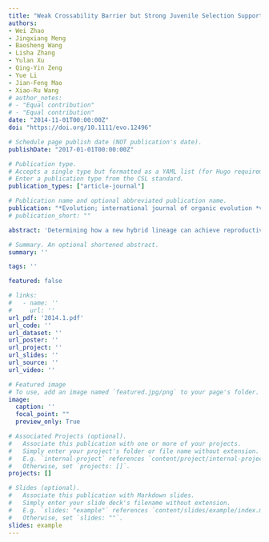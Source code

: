 ```yaml
---
title: "Weak Crossability Barrier but Strong Juvenile Selection Supports Ecological Speciation of the Hybrid Pine Pinus Densata on the Tibetan Plateau"
authors:
- Wei Zhao
- Jingxiang Meng
- Baosheng Wang
- Lisha Zhang
- Yulan Xu
- Qing-Yin Zeng
- Yue Li
- Jian-Feng Mao
- Xiao-Ru Wang
# author_notes:
# - "Equal contribution"
# - "Equal contribution"
date: "2014-11-01T00:00:00Z"
doi: "https://doi.org/10.1111/evo.12496" 

# Schedule page publish date (NOT publication's date).
publishDate: "2017-01-01T00:00:00Z"

# Publication type.
# Accepts a single type but formatted as a YAML list (for Hugo requirements).
# Enter a publication type from the CSL standard.
publication_types: ["article-journal"]

# Publication name and optional abbreviated publication name.
publication: "*Evolution; international journal of organic evolution *vol. 68,11 (2014): 3120-33"
# publication_short: ""

abstract: 'Determining how a new hybrid lineage can achieve reproductive isolation is a key to understanding the process and mechanisms of homoploid hybrid speciation. Here, we evaluated the degree and nature of reproductive isolation between the ecologically successful hybrid species Pinus densata and its parental species P. tabuliformis and P. yunnanensis. We performed interspecific crosses among the three species to assess their crossability. We then conducted reciprocal transplantation experiments to evaluate their fitness differentiation, and to examine how natural populations representing different directions of introgression differ in adaptation. The crossing experiments revealed weak genetic barriers among the species. The transplantation trials showed manifest evidence of local adaptation as the three species all performed best in their native habitats. Pinus densata populations from the western edge of its distribution have evolved a strong local adaptation to the specific habitat in that range; populations representing different directions of introgressants with the two parental species all showed fitness disadvantages in this P. densata habitat. These observations illustrate that premating isolation through selection against immigrants from other habitat types or postzygotic isolation through selection against backcrosses between the three species is strong. Thus, ecological selection in combination with endogenous components and geographic isolation has likely played a significant role in the speciation of P. densata.'

# Summary. An optional shortened abstract.
summary: ''

tags: ''

featured: false

# links:
#   - name: ''
#     url: ''
url_pdf: '2014.1.pdf'
url_code: ''
url_dataset: ''
url_poster: ''
url_project: ''
url_slides: ''
url_source: ''
url_video: ''

# Featured image
# To use, add an image named `featured.jpg/png` to your page's folder. 
image:
  caption: ''
  focal_point: ""
  preview_only: True

# Associated Projects (optional).
#   Associate this publication with one or more of your projects.
#   Simply enter your project's folder or file name without extension.
#   E.g. `internal-project` references `content/project/internal-project/index.md`.
#   Otherwise, set `projects: []`.
projects: []

# Slides (optional).
#   Associate this publication with Markdown slides.
#   Simply enter your slide deck's filename without extension.
#   E.g. `slides: "example"` references `content/slides/example/index.md`.
#   Otherwise, set `slides: ""`.
slides: example
---
```



